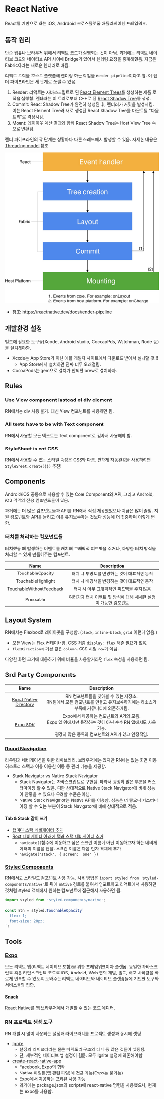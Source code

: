 # React Native

React를 기반으로 하는 iOS, Andrdoid 크로스플랫폼 애플리케이션 프레임워크.

## 동작 원리

단순 웹뷰나 브라우저 위에서 리액트 코드가 실행되는 것이 아님. 과거에는 리액트 네이티브 코드와 네이티브 API 사이에 Bridge가 있어서 렌더링 요청을 중계해줬음. 지금은 Fabric이라는 새로운 렌더러로 바뀜.

리액트 로직을 호스트 플랫폼에 렌더링 하는 작업을 `Render pipeline`이라고 함. 이 렌더 파이프라인은 세 단계로 쪼갤 수 있음.

1. Render: 리액트는 자바스크립트로 된 [React Element Trees](https://reactnative.dev/docs/architecture-glossary#react-element-tree-and-react-element)를 생성하는 제품 로직을 실행함. 렌더러는 이 트리로부터 C++로 된 [React Shadow Tree](https://reactnative.dev/docs/architecture-glossary#react-shadow-tree-and-react-shadow-node)를 생성.
1. Commit: React Shadow Tree가 완전히 생성된 후, 렌더러가 커밋을 발생시킴. 이는 React Element Tree와 새로 생성된 React Shadow Tree를 마운트될 "다음 트리"로 격상시킴.
1. Mount: 레이아웃 계산 결과와 함께 React Shadow Tree는 [Host View Tree](https://reactnative.dev/docs/architecture-glossary#host-view-tree-and-host-view) 속으로 변환됨.

렌더 파이프라인의 각 단계는 상황마다 다른 스레드에서 발생할 수 있음. 자세한 내용은 [Threading model](https://reactnative.dev/docs/threading-model) 참조

![React native - Data flow](images/react-native-data-flow.jpeg)

- 참조: https://reactnative.dev/docs/render-pipeline

## 개발환경 설정

빌드에 필요한 도구들(Xcode, Android studio, CocoapPds, Watchman, Node 등)을 설치해야함.

- Xcode는 App Store가 아닌 애플 개발자 사이트에서 다운로드 받아서 설치할 것!!!
  - App Store에서 설치하면 진짜 너무 오래걸림.
- CocoaPods는 gem으로 설치가 안되면 brew로 설치하자.

## Rules

### Use View component instead of div element

RN에서는 div 사용 불가. 대신 View 컴포넌트를 사용하면 됨.

### All texts have to be with Text component

RN에서 사용할 모든 텍스트는 Text component로 감싸서 사용해야 함.

### StyleSheet is not CSS

RN에서 사용할 수 있는 스타일 속성은 CSS와 다름. 편하게 자동완성을 사용하려면 `StyleSheet.create({})` 추천!

## Components

Android/iOS 공통으로 사용할 수 있는 Core Component와 API, 그리고 Android, iOS 각각의 전용 컴포넌트들이 있음.

과거에는 더 많은 컴포넌트들과 API를 RN에서 직접 제공했었으나 지금은 많이 줄임. 지원 컴포넌트와 API를 늘리고 이를 유지보수하는 것보다 성능에 더 집중하며 이렇게 변함.

### 터치를 처리하는 컴포넌트들

터치했을 때 발생하는 이벤트를 캐치해 그래픽적 피드백을 주거나, 다양한 터치 방식을 처리할 수 있게 만들어주는 컴포넌트.

|           Name           |                            Description                            |
| :----------------------: | :---------------------------------------------------------------: |
|     TouchableOpacity     |           터치 시 투명도를 변경하는 것이 대표적인 동작            |
|    TouchableHighlight    |           터치 시 배경색을 변경하는 것이 대표적인 동작            |
| TouchableWithoutFeedback |            터치 시 아무 그래픽적인 피드백을 주지 않음             |
|        Pressable         | 여러가지 터치 이벤트 및 방식에 대해 세세한 설정이 가능한 컴포넌트 |

## Layout System

RN에서는 Flexbox로 레이아웃을 구성함. (`block`, `inline-block`, `grid` 이런거 없음.)

- 모든 View는 Flex 컨테이너임. CSS 처럼 `display: flex` 해줄 필요가 없음.
- `flexDirection의` 기본 값은 `column`. CSS 처럼 `row`가 아님.

다양한 화면 크기에 대응하기 위해 비율을 사용할거라면 `flex` 속성을 사용하면 됨.

## 3rd Party Components

|                           Name                           |                                                                             Description                                                                             |
| :------------------------------------------------------: | :-----------------------------------------------------------------------------------------------------------------------------------------------------------------: |
| [React Native Directory](https://reactnative.directory/) |                 RN 컴포넌트들을 찾아볼 수 있는 저장소.<br/>RN팀에서 모든 컴포넌트를 만들고 유지보수하기에는 리소스가 부족해 커뮤니티에 의존하게됨.                  |
|    [Expo SDK](https://docs.expo.dev/versions/latest/)    | Expo에서 제공하는 컴포넌트와 API의 모음.<br/>Expo 앱 위에서만 동작하는 것이 아닌 순수 RN 앱에서도 사용 가능.<br/>굉장히 많은 종류의 컴포넌트와 API가 있고 안정적임. |

### [React Navigation](https://reactnavigation.org/)

라우팅과 네비게이션을 위한 라이브러리. 브라우저에는 있지만 RN에는 없는 화면 이동 히스토리 스택과 이를 이용한 이동 등 관리 기능을 제공함.

- Stack Navigator vs Native Stack Navigator
  - Stack Navigator는 자바스크립트로 구현됨. 따라서 굉장히 많은 부분을 커스터마이징 할 수 있음. 다만 상대적으로 Native Stack Navigator에 비해 성능이 안좋을 수 있으나 우려할 수준은 아님.
  - Native Stack Navigator는 Native API를 이용함. 성능은 더 좋으나 커스터마이징 할 수 있는 부분이 Stack Navigator에 비해 상대적으로 적음.

#### Tab & Stack 같이 쓰기

- [탭마다 스택 네비게이터 추가](https://reactnavigation.org/docs/tab-based-navigation#a-native-stack-navigator-for-each-tab)
- [Root 네비게이터 아래에 탭과 스택 네비게이터 추가](https://reactnavigation.org/docs/screen-options-resolution#setting-parent-screen-options-based-on-child-navigators-state)
  - `navigate()`함수에 이동하고 싶은 스크린 이름이 아닌 이동하고자 하는 네비게이터의 이름을 전달. 스크린 이름은 다음 인자 객체에 추가
  - `navigate('stack', { screen: 'one' })`

### [Styled Components](https://styled-components.com/docs/basics#react-native)

RN에서도 스타일드 컴포넌트 사용 가능. 사용 방법은 `import styled from 'styled-components/native'`로 뒤에 `native` 경로를 붙여서 임포트하고 리액트에서 사용하던 것처럼 styled 객체에서 원하는 컴포넌트에 접근해서 사용하면 됨.

```javascript
import styled from "styled-components/native";

const Btn = styled.TouchableOpacity`
  flex: 1;
  font-size: 20px;
`;
```

## Tools

### [Expo](https://expo.dev/)

모든 리액트 앱(리액트 네이티브 포함)을 위한 프레임워크이자 플랫폼. 동일한 자바스크립트 혹은 타입스크립트 코드로 iOS, Android, Web 앱의 개발, 빌드, 배포 사이클을 빠르게 반복할 수 있도록 도와주는 리액트 네이티브와 네이티브 플랫폼들에 기반한 도구와 서비스들의 집합.

#### [Snack](https://snack.expo.dev/)

React Native를 웹 브라우저에서 개발할 수 있는 코드 에디터.

### RN 프로젝트 생성 도구

RN 개발 시 많이 사용되는 설정과 라이브러리를 프로젝트 생성과 동시에 셋팅

- [Ignite](https://github.com/infinitered/ignite)
  - 설정과 라이브러리는 물론 디렉토리 구조와 테마 등 많은 것들이 셋팅됨.
  - 단, 세부적인 네이티브 앱 설정이 힘듦. 모두 Ignite 설정에 의존해야함.
- [create-react-native-app](https://github.com/expo/create-react-native-app)
  - Facebook, Expo의 합작
  - Native 파일들(앱 관련 파일)에 접근 가능(Expo는 불가능)
  - Expo에서 제공하는 프리뷰 사용 가능
  - 과거에는 package.json의 scripts에 react-native 명령을 사용했으나, 현재는 expo를 사용함.
